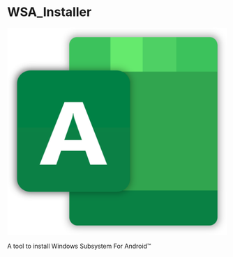 # WSA_Installer

![icon of WSA Installer](https://raw.githubusercontent.com/skirky3605/WSA_Installer/main/images/ICON.png)

A tool to install Windows Subsystem For Android™
